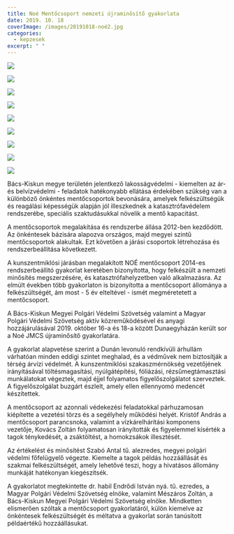 ```yaml
---
title: Noé Mentőcsoport nemzeti újraminősítő gyakorlata
date: 2019. 10. 18
coverImage: /images/20191018-noé2.jpg
categories:
  - kepzesek
excerpt: " "
---
```

![](/images/20191018-noé1.jpg)

![](/images/20191018-noé3.jpg)

![](/images/20191018-noé4.jpg)

![](/images/20191018-noé5.jpg)

![](/images/20191018-noé6.jpg)

![](/images/20191018-noé7.jpg)

![](/images/20191018-noé8.jpg)

![](/images/20191018-noé9.jpg)

![](/images/20191018-noé10.jpg)

Bács-Kiskun megye területén jelentkező lakosságvédelmi - kiemelten az ár- és belvízvédelmi - feladatok hatékonyabb ellátása érdekében szükség van a különböző önkéntes mentőcsoportok bevonására, amelyek felkészültségük és reagálási képességük alapján jól illeszkednek a katasztrófavédelem rendszerébe, speciális szaktudásukkal növelik a mentő kapacitást.

A mentőcsoportok megalakítása és rendszerbe állása 2012-ben kezdődött. Az önkéntesek bázisára alapozva országos, majd megyei szintű mentőcsoportok alakultak. Ezt követően a járási csoportok létrehozása és rendszerbeállítása következett.

A kunszentmiklósi járásban megalakított NOÉ mentőcsoport 2014-es rendszerbeállító gyakorlat keretében bizonyította, hogy felkészült a nemzeti minősítés megszerzésére, és katasztrófahelyzetben való alkalmazásra. Az elmúlt években több gyakorlaton is bizonyította a mentőcsoport állománya a felkészültségét, ám most - 5 év elteltével - ismét megméretetett a mentőcsoport.

A Bács-Kiskun Megyei Polgári Védelmi Szövetség valamint a Magyar Polgári Védelmi Szövetség aktív közreműködésével és anyagi hozzájárulásával 2019. október 16-a és 18-a között Dunaegyházán került sor a Noé JMCS újraminősítő gyakorlatára.

A gyakorlat alapvetése szerint a Dunán levonuló rendkívüli árhullám várhatóan minden eddigi szintet meghalad, és a védművek nem biztosítják a térség árvízi védelmét. A kunszentmiklósi szakaszmérnökség vezetőjének irányításával töltésmagasítási, nyúlgátépítési, fóliázási, rézsűmegtámasztási munkálatokat végeztek, majd éjjel folyamatos figyelőszolgálatot szerveztek. A figyelőszolgálat buzgárt észlelt, amely ellen ellennyomó medencét készítettek.

A mentőcsoport az azonnali védekezési feladatokkal párhuzamosan kiépítette a vezetési törzs és a segélyhely működési helyét. Kristóf András a mentőcsoport parancsnoka, valamint a vízkárelhárítási komponens vezetője, Kovács Zoltán folyamatosan irányították és figyelemmel kísérték a tagok ténykedését, a zsáktöltést, a homokzsákok illesztését.

Az értékelést és minősítést Szabó Antal tű. alezredes, megyei polgári védelmi főfelügyelő végezte. Kiemelte a tagok példás hozzáállását és szakmai felkészültségét, amely lehetővé teszi, hogy a hivatásos állomány munkáját hatékonyan kiegészítsék.

A gyakorlatot megtekintette dr. habil Endrődi István nyá. tű. ezredes, a Magyar Polgári Védelmi Szövetség elnöke, valamint Mészáros Zoltán, a Bács-Kiskun Megyei Polgári Védelmi Szövetség elnöke. Mindketten elismerően szóltak a mentőcsoport gyakorlatáról, külön kiemelve az önkéntesek felkészültségét és méltatva a gyakorlat során tanúsított példaértékű hozzáállásukat.
